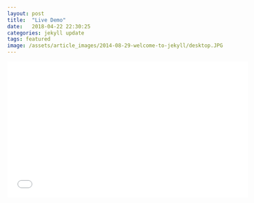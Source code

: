 ```yaml
---
layout: post
title:  "Live Demo"
date:   2018-04-22 22:30:25
categories: jekyll update
tags: featured
image: /assets/article_images/2014-08-29-welcome-to-jekyll/desktop.JPG
---
```


<iframe width="560" height="315" src="//www.youtube.com/watch?v=a_5dKE140d0" frameborder="0"> </iframe>


